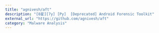 ```yaml
---
title: "agnivesh/aft"
description: "[8星][7y] [Py]  [Deprecated] Android Forensic Toolkit"
external_url: "https://github.com/agnivesh/aft"
category: "Malware Analysis"
---
```

